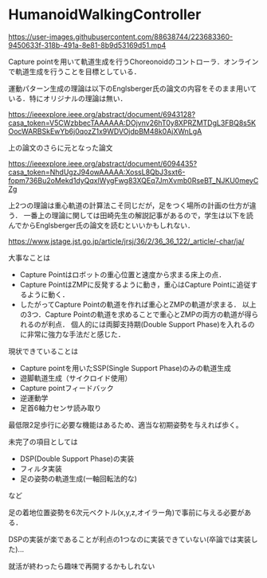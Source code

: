 # HumanoidWalkingController


https://user-images.githubusercontent.com/88638744/223683360-9450633f-318b-491a-8e81-8b9d53169d51.mp4


Capture pointを用いて軌道生成を行うChoreonoidのコントローラ．オンラインで軌道生成を行うことを目標としている．

運動パターン生成の理論は以下のEnglsberger氏の論文の内容をそのまま用いている．特にオリジナルの理論は無い．

https://ieeexplore.ieee.org/abstract/document/6943128?casa_token=V5CWzbbecTAAAAAA:DOjvnv26hT0y8XPRZMTDgL3FBQ8s5KOocWARBSkEwYb6j0qozZ1x9WDVOjdpBM48k0AjXWnLgA

上の論文のさらに元となった論文

https://ieeexplore.ieee.org/abstract/document/6094435?casa_token=NhdUgzJ94owAAAAA:XossL8QbJ3sxt6-fopm736Bu2oMekd1dyQqxlWygFwg83XQEq7JmXvmb0RseBT_NJKU0meyCZg

上2つの理論は重心軌道の計算法こそ同じだが，足をつく場所の計画の仕方が違う．
一番上の理論に関しては田崎先生の解説記事があるので，学生は以下を読んでからEnglsberger氏の論文を読むといいかもしれない．

https://www.jstage.jst.go.jp/article/jrsj/36/2/36_36_122/_article/-char/ja/

大事なことは
- Capture Pointはロボットの重心位置と速度から求まる床上の点．
- Capture PointはZMPに反発するように動き，重心はCapture Pointに追従するように動く．
- したがってCapture Pointの軌道を作れば重心とZMPの軌道が求まる．
以上の3つ．Capture Pointの軌道を求めることで重心とZMPの両方の軌道が得られるのが利点．
個人的には両脚支持期(Double Support Phase)を入れるのに非常に強力な手法だと感じた．

現状できていることは

- Capture pointを用いたSSP(Single Support Phase)のみの軌道生成
- 遊脚軌道生成（サイクロイド使用）
- Capture pointフィードバック
- 逆運動学
- 足首6軸力センサ読み取り

最低限2足歩行に必要な機能はあるため、適当な初期姿勢を与えれば歩く。

未完了の項目としては

- DSP(Double Support Phase)の実装
- フィルタ実装
- 足の姿勢の軌道生成(一軸回転法的な)

など

足の着地位置姿勢を6次元ベクトル(x,y,z,オイラー角)で事前に与える必要がある．

DSPの実装が楽であることが利点の1つなのに実装できていない(卒論では実装した)...

就活が終わったら趣味で再開するかもしれない
